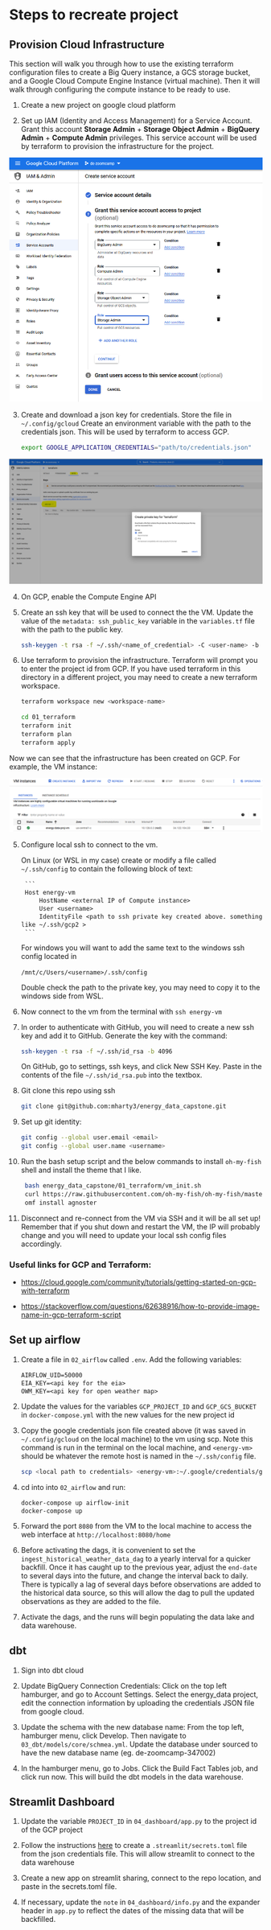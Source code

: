 # Steps to recreate project

## Provision Cloud Infrastructure
This section will walk you through how to use the existing terraform configuration files to create a Big Query instance, a GCS storage bucket, and a Google Cloud Compute Engine Instance (virtual machine). Then it will walk through configuring the compute instance to be ready to use. 

1. Create a new project on google cloud platform

2. Set up IAM (Identity and Access Management) for a Service Account. Grant this account **Storage Admin** + **Storage Object Admin** + **BigQuery Admin** + **Compute Admin** privileges. This service account will be used by terraform to provision the infrastructure for the project.

![](./images/01_service_account.PNG)

3. Create and download a json key for credentials. Store the file in `~/.config/gcloud`
   Create an environment variable with the path to the credentials json. This will be used by terraform to access GCP.

   ```bash
   export GOOGLE_APPLICATION_CREDENTIALS="path/to/credentials.json"
   ```

![](./images/02_service_account_key.PNG)

4. On GCP, enable the Compute Engine API

4. Create an ssh key that will be used to connect the the VM. Update the value of the `metadata: ssh_public_key` variable in the `variables.tf` file with the path to the public key.

    ```bash
    ssh-keygen -t rsa -f ~/.ssh/<name_of_credential> -C <user-name> -b 2048
    ```

5. Use terraform to provision the infrastructure. Terraform will prompt you to enter the project id from GCP. If you have used terraform in this directory in a different project, you may need to create a new terraform workspace.

   ```bash
   terraform workspace new <workspace-name>
   ```

    ```bash
    cd 01_terraform
    terraform init
    terraform plan
    terraform apply
    ```

Now we can see that the infrastructure has been created on GCP. For example, the VM instance: 

![](./images/03_vm.PNG)


5. Configure local ssh to connect to the vm. 

    On Linux (or WSL in my case) create or modify a file called `~/.ssh/config` to contain the following block of text:

        ```
        Host energy-vm
            HostName <external IP of Compute instance>
            User <username>
            IdentityFile <path to ssh private key created above. something like ~/.ssh/gcp2 >
        ```
    
    For windows you will want to add the same text to the windows ssh config located in 
    
    `/mnt/c/Users/<username>/.ssh/config`
    
    Double check the path to the private key, you may need to copy it to the windows side from WSL.

6. Now connect to the vm from the terminal with `ssh energy-vm`

7. In order to authenticate with GitHub, you will need to create a new ssh key and add it to GitHub. Generate the key with the command: 

    ```bash
    ssh-keygen -t rsa -f ~/.ssh/id_rsa -b 4096
    ```

    On GitHub, go to settings, ssh keys, and click New SSH Key. Paste in the contents of the file `~/.ssh/id_rsa.pub` into the textbox. 

7. Git clone this repo using ssh

    ```bash
    git clone git@github.com:mharty3/energy_data_capstone.git
    ```

8. Set up git identity: 
    
    ```bash
    git config --global user.email <email>
    git config --global user.name <username>
    ```

8. Run the bash setup script and the below commands to install `oh-my-fish` shell and install the theme that I like. 
    
    ```bash
     bash energy_data_capstone/01_terraform/vm_init.sh
     curl https://raw.githubusercontent.com/oh-my-fish/oh-my-fish/master/bin/install | fish
     omf install agnoster
     ```

9. Disconnect and re-connect from the VM via SSH and it will be all set up! Remember that if you shut down and restart the VM, the IP will probably change and you will need to update your local ssh config files accordingly.

### Useful links for GCP and Terraform: 

* https://cloud.google.com/community/tutorials/getting-started-on-gcp-with-terraform

* https://stackoverflow.com/questions/62638916/how-to-provide-image-name-in-gcp-terraform-script

## Set up airflow

1. Create a file in `02_airflow` called `.env`. Add the following variables:

    ```
    AIRFLOW_UID=50000
    EIA_KEY=<api key for the eia>
    OWM_KEY=<api key for open weather map>
    ```

2. Update the values for the variables `GCP_PROJECT_ID` and `GCP_GCS_BUCKET` in `docker-compose.yml` with the new values for the new project id

3. Copy the google credentials json file created above (it was saved in `~/.config/gcloud` on the local machine) to the vm using scp. Note this command is run in the terminal on the local machine, and `<energy-vm>` should be whatever the remote host is named in the `~/.ssh/config` file.

    ```bash
    scp <local path to credentials> <energy-vm>:~/.google/credentials/google_credentials.json 
    ```



4. cd into into `02_airflow` and run:
    
    ```
    docker-compose up airflow-init
    docker-compose up
    ```

5. Forward the port `8080` from the VM to the local machine to access the web interface at `http://localhost:8080/home`


6. Before activating the dags, it is convenient to set the `ingest_historical_weather_data_dag` to a yearly interval for a quicker backfill. Once it has caught up to the previous year, adjust the `end-date` to several days into the future, and change the interval back to daily. There is typically a lag of several days before observations are added to the historical data source, so this will allow the dag to pull the updated observations as they are added to the file. 

7. Activate the dags, and the runs will begin populating the data lake and data warehouse.

## dbt

1. Sign into dbt cloud

2. Update BigQuery Connection Credentials: Click on the top left hamburger, and go to Account Settings. Select the energy_data project, edit the connection information by uploading the credentials JSON file from google cloud. 

3. Update the schema with the new database name: From the top left, hamburger menu, click Develop. Then navigate to `03_dbt/models/core/schmea.yml`. Update the database under sourced to have the new database name (eg. de-zoomcamp-347002)

4. In the hamburger menu, go to Jobs. Click the Build Fact Tables job, and click run now. This will build the dbt models in the data warehouse.

## Streamlit Dashboard

1. Update the variable `PROJECT_ID` in `04_dashboard/app.py` to the project id of the GCP project

2. Follow the instructions [here](https://docs.streamlit.io/knowledge-base/tutorials/databases/bigquery) to create a `.streamlit/secrets.toml` file from the json credentials file. This will allow streamlit to connect to the data warehouse

3. Create a new app on streamlit sharing, connect to the repo location, and paste in the secrets.toml file. 

4. If necessary, update the `note` in `04_dashboard/info.py` and the expander header in `app.py` to reflect the dates of the missing data that will be backfilled.
